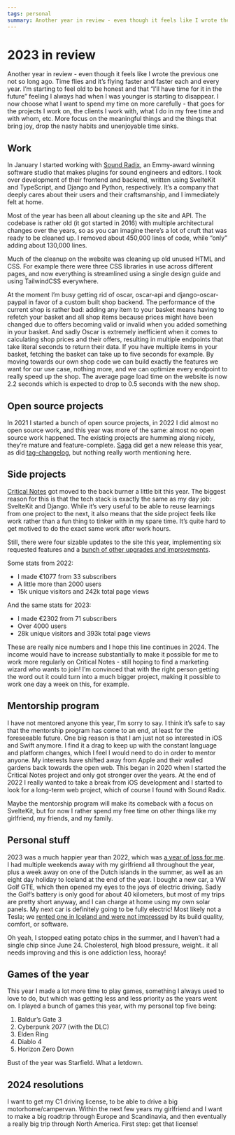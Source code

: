 ```yaml
---
tags: personal
summary: Another year in review - even though it feels like I wrote the previous one not so long ago. Time flies and it’s flying faster and faster each and every year.
---
```


# 2023 in review

Another year in review - even though it feels like I wrote the previous one not so long ago. Time flies and it’s flying faster and faster each and every year. I’m starting to feel old to be honest and that “I’ll have time for it in the future” feeling I always had when I was younger is starting to disappear. I now choose what I want to spend my time on more carefully - that goes for the projects I work on, the clients I work with, what I do in my free time and with whom, etc. More focus on the meaningful things and the things that bring joy, drop the nasty habits and unenjoyable time sinks.

## Work

In January I started working with [Sound Radix](https://www.soundradix.com), an Emmy-award winning software studio that makes plugins for sound engineers and editors. I took over development of their frontend and backend, written using SvelteKit and TypeScript, and Django and Python, respectively. It’s a company that deeply cares about their users and their craftsmanship, and I immediately felt at home.

Most of the year has been all about cleaning up the site and API. The codebase is rather old (it got started in 2016) with multiple architectural changes over the years, so as you can imagine there’s a lot of cruft that was ready to be cleaned up. I removed about 450,000 lines of code, while “only” adding about 130,000 lines.

Much of the cleanup on the website was cleaning up old unused HTML and CSS. For example there were three CSS libraries in use across different pages, and now everything is streamlined using a single design guide and using TailwindCSS everywhere.

At the moment I’m busy getting rid of oscar, oscar-api and django-oscar-paypal in favor of a custom built shop backend. The performance of the current shop is rather bad: adding any item to your basket means having to refetch your basket and all shop items because prices might have been changed due to offers becoming valid or invalid when you added something in your basket. And sadly Oscar is extremely inefficient when it comes to calculating shop prices and their offers, resulting in multiple endpoints that take literal seconds to return their data. If you have multiple items in your basket, fetching the basket can take up to five seconds for example. By moving towards our own shop code we can build exactly the features we want for our use case, nothing more, and we can optimize every endpoint to really speed up the shop. The average page load time on the website is now 2.2 seconds which is expected to drop to 0.5 seconds with the new shop.

## Open source projects

In 2021 I started a bunch of open source projects, in 2022 I did almost no open source work, and this year was more of the same: almost no open source work happened. The existing projects are humming along nicely, they’re mature and feature-complete. [Saga](https://github.com/loopwerk/Saga) did get a new release this year, as did [tag-changelog](https://github.com/loopwerk/tag-changelog), but nothing really worth mentioning here.

## Side projects

[Critical Notes](https://www.critical-notes.com) got moved to the back burner a little bit this year. The biggest reason for this is that the tech stack is exactly the same as my day job: SvelteKit and Django. While it’s very useful to be able to reuse learnings from one project to the next, it also means that the side project feels like work rather than a fun thing to tinker with in my spare time. It’s quite hard to get motived to do the exact same work after work hours.

Still, there were four sizable updates to the site this year, implementing six requested features and a [bunch of other upgrades and improvements](https://www.critical-notes.com/changelog).

Some stats from 2022:

- I made €1077 from 33 subscribers
- A little more than 2000 users
- 15k unique visitors and 242k total page views

And the same stats for 2023:

- I made €2302 from 71 subscribers
- Over 4000 users
- 28k unique visitors and 393k total page views

These are really nice numbers and I hope this line continues in 2024. The income would have to increase substantially to make it possible for me to work more regularly on Critical Notes - still hoping to find a marketing wizard who wants to join! I’m convinced that with the right person getting the word out it could turn into a much bigger project, making it possible to work one day a week on this, for example.

## Mentorship program

I have not mentored anyone this year, I’m sorry to say. I think it’s safe to say that the mentorship program has come to an end, at least for the foreseeable future. One big reason is that I am just not so interested in iOS and Swift anymore. I find it a drag to keep up with the constant language and platform changes, which I feel I would need to do in order to mentor anyone. My interests have shifted away from Apple and their walled gardens back towards the open web. This began in 2020 when I started the Critical Notes project and only got stronger over the years. At the end of 2022 I really wanted to take a break from iOS development and I started to look for a long-term web project, which of course I found with Sound Radix.

Maybe the mentorship program will make its comeback with a focus on SvelteKit, but for now I rather spend my free time on other things like my girlfriend, my friends, and my family.

## Personal stuff

2023 was a much happier year than 2022, which was [a year of loss for me](/articles/2022/2022-in-review/). I had multiple weekends away with my girlfriend all throughout the year, plus a week away on one of the Dutch islands in the summer, as well as an eight day holiday to Iceland at the end of the year. I bought a new car, a VW Golf GTE, which then opened my eyes to the joys of electric driving. Sadly the Golf’s battery is only good for about 40 kilometers, but most of my trips are pretty short anyway, and I can charge at home using my own solar panels. My next car is definitely going to be fully electric! Most likely not a Tesla; we [rented one in Iceland and were not impressed](/articles/2024/one-week-with-tesla/) by its build quality, comfort, or software.

Oh yeah, I stopped eating potato chips in the summer, and I haven’t had a single chip since June 24. Cholesterol, high blood pressure, weight.. it all needs improving and this is one addiction less, hooray!

## Games of the year

This year I made a lot more time to play games, something I always used to love to do, but which was getting less and less priority as the years went on. I played a bunch of games this year, with my personal top five being:

1. Baldur’s Gate 3
2. Cyberpunk 2077 (with the DLC)
3. Elden Ring
4. Diablo 4
5. Horizon Zero Down

Bust of the year was Starfield. What a letdown.

## 2024 resolutions

I want to get my C1 driving license, to be able to drive a big motorhome/campervan. Within the next few years my girlfriend and I want to make a big roadtrip through Europe and Scandinavia, and then eventually a really big trip through North America. First step: get that license!
